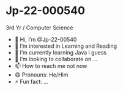 
<h1>Jp-22-000540</h1>
<p>3rd Yr / Computer Science </p>

- 👋 Hi, I’m @Jp-22-00540
- 👀 I’m interested in Learning and Reading 
- 🌱 I’m currently learning Java i guess
- 💞️ I’m looking to collaborate on ...
- 📫 How to reach me not now
- 😄 Pronouns: He/Him
- ⚡ Fun fact: ...

<!---
Jp-22-00540/Jp-22-00540 is a ✨ special ✨ repository because its `README.md` (this file) appears on your GitHub profile.
You can click the Preview link to take a look at your changes.
--->
